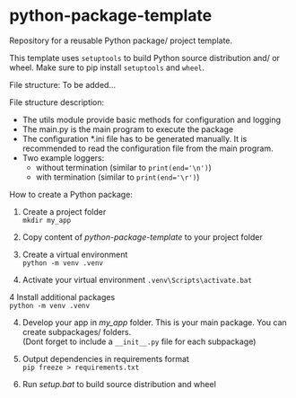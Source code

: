# python-package-template
Repository for a reusable Python package/ project template. 

This template uses ```setuptools``` to build Python source distribution and/ or wheel. 
Make sure to pip install ```setuptools``` and ```wheel```.

File structure:
To be added...

File structure description:
- The utils module provide basic methods for configuration and logging 
- The main.py is the main program to execute the package
- The configuration *.ini file has to be generated manually. It is recommended to read the configuration file from the main program.
- Two example loggers: 
  - without termination (similar to ```print(end='\n')```)
  - with termination (similar to ```print(end='\r')```)

How to create a Python package:  
1. Create a project folder   
```mkdir my_app```

2. Copy content of *python-package-template* to your project folder  

3. Create a virtual environment   
```python -m venv .venv```

5. Activate your virtual environment
```.venv\Scripts\activate.bat```

4 Install additional packages  
```python -m venv .venv```

4. Develop your app in *my_app* folder. This is your main package. You can create subpackages/ folders.   
(Dont forget to include a ```__init__.py``` file for each subpackage) 

5. Output dependencies in requirements format  
```pip freeze > requirements.txt```

6. Run *setup.bat* to build source distribution and wheel   

